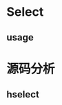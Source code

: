 


# Select
## usage

# 源码分析

## hselect


<!--stackedit_data:
eyJoaXN0b3J5IjpbLTE5MjM3NjUzNjksMTQ5ODg4MjI3NiwxOT
Y3NzA4MjAxXX0=
-->